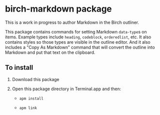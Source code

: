# birch-markdown package

This is a work in progress to author Markdown in the Birch outliner.

This package contains commands for setting Markdown `data-type`s on items. Example types include `heading`, `codeblock`, `orderedlist`, etc. It also contains styles so those types are visible in the outline editor. And it also includes a "Copy As Markdown" command that will convert the outline into Markdown and put that text on the clipboard.

## To install

1. Download this package

2. Open this package directory in Terminal.app and then:

	- `apm install`

	- `apm link`